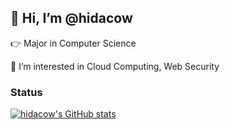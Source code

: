 ## 👋 Hi, I’m @hidacow

👉 Major in Computer Science

👀 I’m interested in Cloud Computing, Web Security

### Status



[![hidacow's GitHub stats](https://github-readme-stats.vercel.app/api?username=hidacow&show=prs_merged,prs_merged_percentage)](https://github.com/anuraghazra/github-readme-stats)

